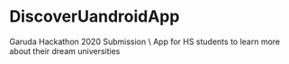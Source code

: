 # DiscoverUandroidApp
Garuda Hackathon 2020 Submission \\
App for HS students to learn more about their dream universities
